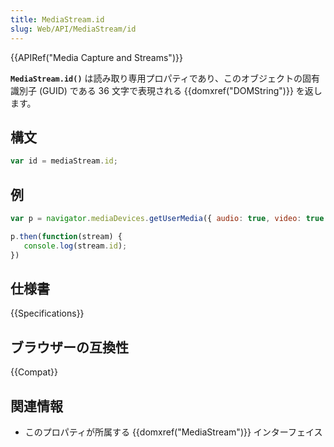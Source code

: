```yaml
---
title: MediaStream.id
slug: Web/API/MediaStream/id
---
```


{{APIRef("Media Capture and Streams")}}

**`MediaStream.id()`** は読み取り専用プロパティであり、このオブジェクトの固有識別子 (GUID) である 36 文字で表現される {{domxref("DOMString")}} を返します。

## 構文

```js
var id = mediaStream.id;
```

## 例

```js
var p = navigator.mediaDevices.getUserMedia({ audio: true, video: true });

p.then(function(stream) {
   console.log(stream.id);
})
```

## 仕様書

{{Specifications}}

## ブラウザーの互換性

{{Compat}}

## 関連情報

- このプロパティが所属する {{domxref("MediaStream")}} インターフェイス
